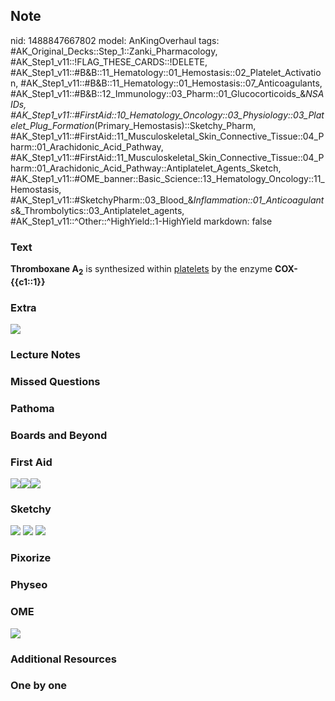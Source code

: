 ## Note
nid: 1488847667802
model: AnKingOverhaul
tags: #AK_Original_Decks::Step_1::Zanki_Pharmacology, #AK_Step1_v11::!FLAG_THESE_CARDS::!DELETE, #AK_Step1_v11::#B&B::11_Hematology::01_Hemostasis::02_Platelet_Activation, #AK_Step1_v11::#B&B::11_Hematology::01_Hemostasis::07_Anticoagulants, #AK_Step1_v11::#B&B::12_Immunology::03_Pharm::01_Glucocorticoids_&_NSAIDs, #AK_Step1_v11::#FirstAid::10_Hematology_Oncology::03_Physiology::03_Platelet_Plug_Formation_(Primary_Hemostasis)::Sketchy_Pharm, #AK_Step1_v11::#FirstAid::11_Musculoskeletal_Skin_Connective_Tissue::04_Pharm::01_Arachidonic_Acid_Pathway, #AK_Step1_v11::#FirstAid::11_Musculoskeletal_Skin_Connective_Tissue::04_Pharm::01_Arachidonic_Acid_Pathway::Antiplatelet_Agents_Sketch, #AK_Step1_v11::#OME_banner::Basic_Science::13_Hematology_Oncology::11_Hemostasis, #AK_Step1_v11::#SketchyPharm::03_Blood_&_Inflammation::01_Anticoagulants_&_Thrombolytics::03_Antiplatelet_agents, #AK_Step1_v11::^Other::^HighYield::1-HighYield
markdown: false

### Text
<div>
  <b>Thromboxane A<sub>2</sub></b> is synthesized within
  <u>platelets</u> by the enzyme <b>COX-{{c1::1}}</b>
</div>

### Extra
<img src="paste-770379693949450.jpg" class="resizer">

### Lecture Notes


### Missed Questions


### Pathoma


### Boards and Beyond


### First Aid
<img src="paste-38255273705475.jpg" class="resizer"><img src=
"paste-362512419651587.jpg" class="resizer"><img src=
"paste-372133146394627.jpg" class="resizer">

### Sketchy
<img src="paste-15633680957443.jpg"> <img src=
"Screen%20Shot%202019-09-23%20at%209.07.36%20AM.png"> <img src=
"Screen%20Shot%202019-09-23%20at%209.08.10%20AM.png">

### Pixorize


### Physeo


### OME
<div class="ome-widget">
  <a href=
  "https://onlinemeded.org/spa/heme-onc/hemostasis/acquire?ref=anki">
  <img src="_OME_AnkiFlashcards_Lesson_2.png"></a>
</div>

### Additional Resources


### One by one

